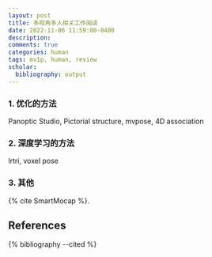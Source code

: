 ```yaml
---
layout: post
title: 多视角多人相关工作阅读
date: 2022-11-06 11:59:00-0400
description: 
comments: true
categories: human
tags: mv1p, human, review
scholar:
  bibliography: output
---
```


### 1. 优化的方法

Panoptic Studio, Pictorial structure, mvpose, 4D association

### 2. 深度学习的方法

lrtri, voxel pose

### 3. 其他

{% cite SmartMocap %}.

References
----------

<div class="publications">
{% bibliography --cited %}
</div>
